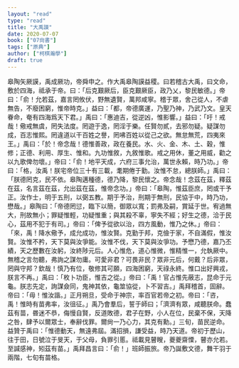 ```yaml
---
layout: "read"
type: "read"
title: "大禹謨"
date: 2020-07-07
book: ["07尙書"]
tags: ["原典"]
author: ["柯棋瀚學"]
draft: true
---
```


皋陶矢厥謨，禹成厥功，帝舜申之。作<v>大禹</v><v>皋陶謨</v><v>益稷</v>。曰若稽古大禹，曰文命，敷於四海，祗承于帝。曰：「后克艱厥后，臣克艱厥臣，政乃乂，黎民敏德。」帝曰：「俞！允若茲，嘉言罔攸伏，野無遺賢，萬邦咸寧。稽于眾，舍己從人，不虐無告，不廢困窮，惟帝時克。」益曰：「都，帝德廣運，乃聖乃神，乃武乃文。皇天眷命，奄有四海爲天下君。」禹曰：「惠迪吉，從逆凶，惟影響。」益曰：「吁！戒哉！儆戒無虞，罔失法度。罔遊于逸，罔淫于樂。任賢勿貳，去邪勿疑。疑謀勿成，百志惟熙。罔違道以干百姓之譽，罔咈百姓以從己之欲。無怠無荒，四夷來王。」禹曰：「於！帝念哉！德惟善政，政在養民。水、火、金、木、土、穀，惟修；正德、利用、厚生、惟和。九功惟敘，九敘惟歌。戒之用休，董之用威，勸之以九歌俾勿壞。」帝曰：「俞！地平天成，六府三事允治，萬世永賴，時乃功。」帝曰：「格，汝禹！朕宅帝位三十有三載，耄期倦于勤。汝惟不怠，總朕師。」禹曰：「朕德罔克，民不依。皋陶邁種德，德乃降，黎民懷之。帝念哉！念茲在茲，釋茲在茲，名言茲在茲，允出茲在茲，惟帝念功。」帝曰：「皋陶，惟茲臣庶，罔或干予正。汝作士，明于五刑，以弼五教。期于予治，刑期于無刑，民協于中，時乃功，懋哉。」皋陶曰：「帝德罔愆，臨下以簡，御眾以寬；罰弗及嗣，賞延于世。宥過無大，刑故無小；罪疑惟輕，功疑惟重；與其殺不辜，寧失不經；好生之德，洽于民心，茲用不犯于有司。」帝曰：「俾予從欲以治，四方風動，惟乃之休。」帝曰：「來，禹！降水儆予，成允成功，惟汝賢。克勤于邦，克儉于家，不自滿假，惟汝賢。汝惟不矜，天下莫與汝爭能。汝惟不伐，天下莫與汝爭功。予懋乃德，嘉乃丕績，天之歷數在汝躬，汝終陟元后。人心惟危，道心惟微，惟精惟一，允執厥中。無稽之言勿聽，弗詢之謀勿庸。可愛非君？可畏非民？眾非元后，何戴？后非眾，罔與守邦？欽哉！慎乃有位，敬修其可願，四海困窮，天祿永終。惟口出好興戎，朕言不再。」禹曰：「枚卜功臣，惟吉之從。」帝曰：「禹！官占惟先蔽志，昆命于元龜。朕志先定，詢謀僉同，鬼神其依，龜筮協從，卜不習吉。」禹拜稽首，固辭。帝曰：「毋！惟汝諧。」正月朔旦，受命于神宗，率百官若帝之初。帝曰：「咨，禹！惟時有苗弗率，汝徂征。」禹乃會羣后，誓于師曰；「濟濟有眾，咸聽朕命。蠢茲有苗，昬迷不恭，侮慢自賢，反道敗德，君子在野，小人在位，民棄不保，天降之咎，肆予以爾眾士，奉辭伐罪。爾尙一乃心力，其克有勳。」三旬，苗民逆命。益贊于禹曰：「惟德動天，無遠弗屆。滿招損，謙受益，時乃天道。帝初于歷山，往于田，日號泣于旻天，于父母，負罪引慝。祗載見瞽瞍，夔夔齋慄，瞽亦允若。至諴感神，矧茲有苗。」禹拜昌言曰：「俞！」班師振旅。帝乃誕敷文德，舞干羽于兩階，七旬有苗格。
